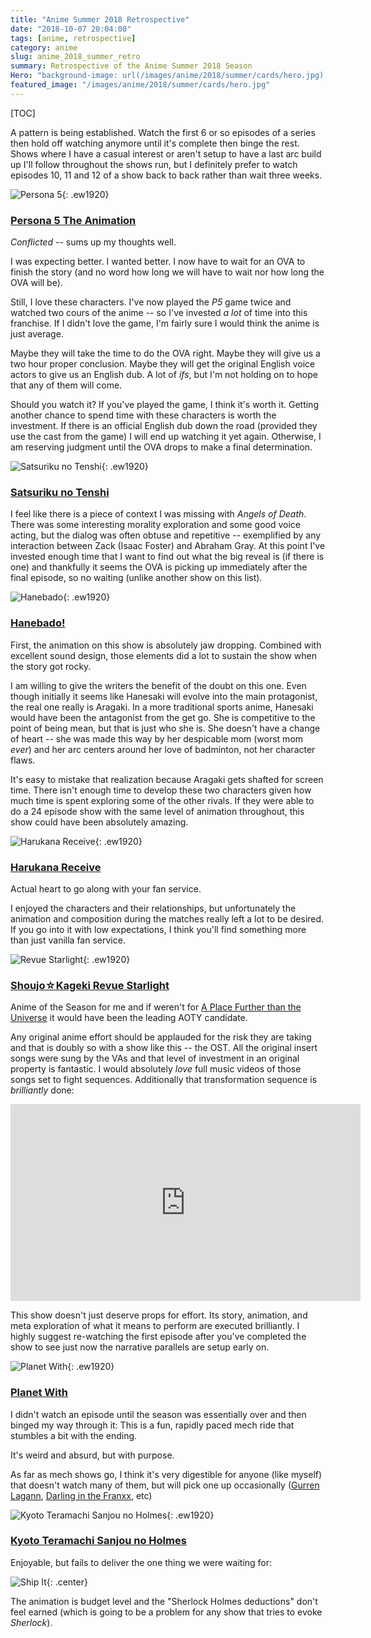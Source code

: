 ```yaml
---
title: "Anime Summer 2018 Retrospective"
date: "2018-10-07 20:04:00"
tags: [anime, retrospective]
category: anime
slug: anime_2018_summer_retro
summary: Retrospective of the Anime Summer 2018 Season
Hero: "background-image: url(/images/anime/2018/summer/cards/hero.jpg);"
featured_image: "/images/anime/2018/summer/cards/hero.jpg"
---
```


[TOC]

A pattern is being established. Watch the first 6 or so episodes of a series then hold off watching anymore until it's complete then binge the rest. Shows where I have a casual interest or aren't setup to have a last arc build up I'll follow throughout the shows run, but I definitely prefer to watch episodes 10, 11 and 12 of a show back to back rather than wait three weeks.


![Persona 5]({filename}/images/anime/2018/summer/cards/persona5.jpg "Persona 5"){: .ew1920}

### [Persona 5 The Animation](https://anilist.co/anime/99693/Persona-5-The-Animation/)

*Conflicted* -- sums up my thoughts well.

I was expecting better. I wanted better. I now have to wait for an OVA to finish the story (and no word how long we will have to wait nor how long the OVA will be).

Still, I love these characters. I've now played the *P5* game twice and watched two cours of the anime -- so I've invested *a lot* of time into this franchise. If I didn't love the game, I'm fairly sure I would think the anime is just average.

Maybe they will take the time to do the OVA right. Maybe they will give us a two hour proper conclusion. Maybe they will get the original English voice actors to give us an English dub. A lot of *ifs*, but I'm not holding on to hope that any of them will come.

Should you watch it? If you've played the game, I think it's worth it. Getting another chance to spend time with these characters is worth the investment. If there is an official English dub down the road (provided they use the cast from the game) I will end up watching it yet again. Otherwise, I am reserving judgment until the OVA drops to make a final determination.



![Satsuriku no Tenshi]({filename}/images/anime/2018/summer/cards/angels.jpg "Satsuriku no Tenshi"){: .ew1920}

### [Satsuriku no Tenshi](https://anilist.co/anime/99629)

I feel like there is a piece of context I was missing with *Angels of Death*. There was some interesting morality exploration and some good voice acting, but the dialog was often obtuse and repetitive -- exemplified by any interaction between Zack (Isaac Foster) and Abraham Gray. At this point I've invested enough time that I want to find out what the big reveal is (if there is one) and thankfully it seems the OVA is picking up immediately after the final episode, so no waiting (unlike another show on this list).



![Hanebado]({filename}/images/anime/2018/summer/cards/hanebado.jpg "Hanebado"){: .ew1920}

### [Hanebado!](https://anilist.co/anime/101045)

First, the animation on this show is absolutely jaw dropping. Combined with excellent sound design, those elements did a lot to sustain the show when the story got rocky.

I am willing to give the writers the benefit of the doubt on this one. Even though initially it seems like Hanesaki will evolve into the main protagonist, the real one really is Aragaki. In a more traditional sports anime, Hanesaki would have been the antagonist from the get go. She is competitive to the point of being mean, but that is just who she is. She doesn't have a change of heart -- she was made this way by her despicable mom (worst mom *ever*) and her arc centers around her love of badminton, not her character flaws.

It's easy to mistake that realization because Aragaki gets shafted for screen time. There isn't enough time to develop these two characters given how much time is spent exploring some of the other rivals. If they were able to do a 24 episode show with the same level of animation throughout, this show could have been absolutely amazing.


![Harukana Receive]({filename}/images/anime/2018/summer/cards/harukana.jpg "Harukana Receive"){: .ew1920}

### [Harukana Receive](https://anilist.co/anime/99586)

Actual heart to go along with your fan service.

I enjoyed the characters and their relationships, but unfortunately the animation and composition during the matches really left a lot to be desired. If you go into it with low expectations, I think you'll find something more than just vanilla fan service.



![Revue Starlight]({filename}/images/anime/2018/summer/cards/revue.jpg "Revue Starlight"){: .ew1920}

### [Shoujo☆Kageki Revue Starlight](https://anilist.co/anime/98658)

Anime of the Season for me and if weren't for [A Place Further than the Universe](https://anilist.co/anime/99426/Sora-yori-mo-Tooi-Basho/) it would have been the leading AOTY candidate.

Any original anime effort should be applauded for the risk they are taking and that is doubly so with a show like this -- the OST.  All the original insert songs were sung by the VAs and that level of investment in an original property is fantastic. I would absolutely *love* full music videos of those songs set to fight sequences. Additionally that transformation sequence is *brilliantly* done:

<div class="iframe_wrapper">
<iframe width="560" height="315" src="https://www.youtube.com/embed/ZaCXTLxVyiY" frameborder="0" allowfullscreen></iframe>
</div>

This show doesn't just deserve props for effort. Its story, animation, and meta exploration of what it means to perform are executed brilliantly. I highly suggest re-watching the first episode after you've completed the show to see just now the narrative parallels are setup early on.




![Planet With]({filename}/images/anime/2018/summer/cards/planet_with.jpg "Planet With"){: .ew1920}

### [Planet With](https://anilist.co/anime/101368)

I didn't watch an episode until the season was essentially over and then binged my way through it: This is a fun, rapidly paced mech ride that stumbles a bit with the ending.

It's weird and absurd, but with purpose.

As far as mech shows go, I think it's very digestible for anyone (like myself) that doesn't watch many of them, but will pick one up occasionally ([Gurren Lagann](https://anilist.co/anime/2001/Tengen-Toppa-Gurren-Lagann/), [Darling in the Franxx](https://anilist.co/anime/99423/Darling-in-the-Franxx/), etc)



![Kyoto Teramachi Sanjou no Holmes]({filename}/images/anime/2018/summer/cards/holmes.jpg "Kyoto Teramachi Sanjou no Holmes"){: .ew1920}

### [Kyoto Teramachi Sanjou no Holmes](https://anilist.co/anime/101292)

Enjoyable, but fails to deliver the one thing we were waiting for:

![Ship It](http://i.imgur.com/zzTu84u.jpg){: .center}

The animation is budget level and the "Sherlock Holmes deductions" don't feel earned (which is going to be a problem for any show that tries to evoke *Sherlock*).


